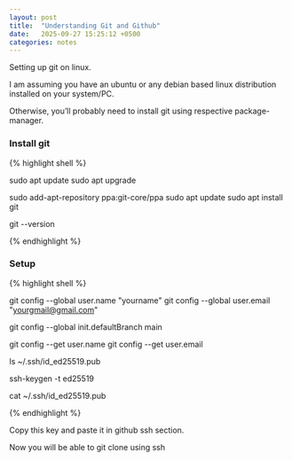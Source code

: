 ```yaml
---
layout: post
title:  "Understanding Git and Github"
date:   2025-09-27 15:25:12 +0500
categories: notes
---
```


Setting up git on linux.

I am assuming you have an ubuntu or any debian based linux distribution installed on your system/PC.

Otherwise, you’ll probably need to install git using respective package-manager.

### Install git

{% highlight shell %}

sudo apt update
sudo apt upgrade

sudo add-apt-repository ppa:git-core/ppa
sudo apt update
sudo apt install git

git --version

{% endhighlight %}

### Setup

{% highlight shell %}

git config --global user.name "yourname"
git config --global user.email "yourgmail@gmail.com"

git config --global init.defaultBranch main

git config --get user.name
git config --get user.email

ls ~/.ssh/id_ed25519.pub

ssh-keygen -t ed25519

cat ~/.ssh/id_ed25519.pub

{% endhighlight %}

Copy this key and paste it in github ssh section.

Now you will be able to git clone using ssh
